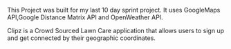 This Project was built for my last 10 day sprint project.
It uses GoogleMaps API,Google Distance Matrix API and OpenWeather API.

Clipz is a Crowd Sourced Lawn Care application that allows users to sign up and get connected by their geographic coordinates.

